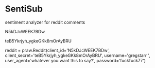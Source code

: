 # SentiSub
sentiment analyzer for reddit comments


N5kDJcWEEK7BDw

teB5Ykrjyh_ygkeGKk8mOrAyBRU

reddit = praw.Reddit(client_id='N5kDJcWEEK7BDw',
                     client_secret='teB5Ykrjyh_ygkeGKk8mOrAyBRU',
                     username='gregstarr ',
                     user_agent='whatever you want this to say?',
                     password='fuckfuck77')
